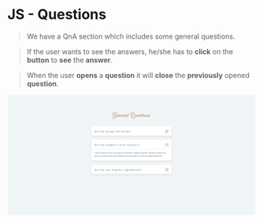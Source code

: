 # JS - Questions
> We have a QnA section which includes some general questions.

> If the user wants to see the answers, he/she has to **click** on the **button** to **see** the **answer**.

> When the user **opens** a **question** it will **close** the **previously** opened **question**.

![](js%20questions%20project.png)
